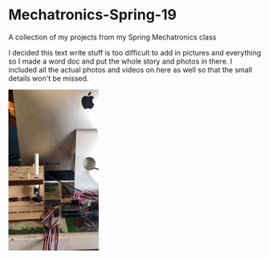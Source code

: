 # Mechatronics-Spring-19
A collection of my projects from my Spring Mechatronics class


I decided this text write stuff is too difficult to add in pictures and everything so I made a word doc and put the whole story and photos in there. I included all the actual photos and videos on here as well so that the small details won't be missed. 

![](GifOfOne.gif)
